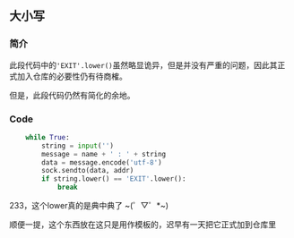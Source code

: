 ## 大小写
### 简介
此段代码中的`'EXIT'.lower()`虽然略显诡异，但是并没有严重的问题，因此其正式加入仓库的必要性仍有待商榷。

但是，此段代码仍然有简化的余地。
### Code
```python
    while True:
        string = input('')
        message = name + ' : ' + string
        data = message.encode('utf-8')
        sock.sendto(data, addr)
        if string.lower() == 'EXIT'.lower():
            break
```
233，这个lower真的是典中典了 ~(゜▽゜*~)

顺便一提，这个东西放在这只是用作模板的，迟早有一天把它正式加到仓库里
